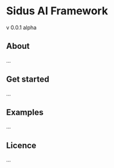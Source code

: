 # Sidus AI Framework

v 0.0.1 alpha

## About

...

## Get started

...

## Examples

...

## Licence

...

